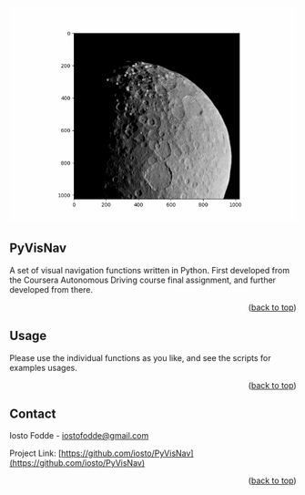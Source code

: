<div id="top"></div>

![](images/Ceres_keypoints.gif)


<!-- ABOUT THE PROJECT -->
## PyVisNav

A set of visual navigation functions written in Python. First developed from the Coursera Autonomous Driving course final assignment, and further developed from there.

<p align="right">(<a href="#top">back to top</a>)</p>

<!-- USAGE EXAMPLES -->
## Usage

Please use the individual functions as you like, and see the scripts for examples usages.

<p align="right">(<a href="#top">back to top</a>)</p>

<!-- CONTACT -->
## Contact

Iosto Fodde - iostofodde@gmail.com

Project Link: [https://github.com/iosto/PyVisNav](https://github.com/iosto/PyVisNav)

<p align="right">(<a href="#top">back to top</a>)</p>
